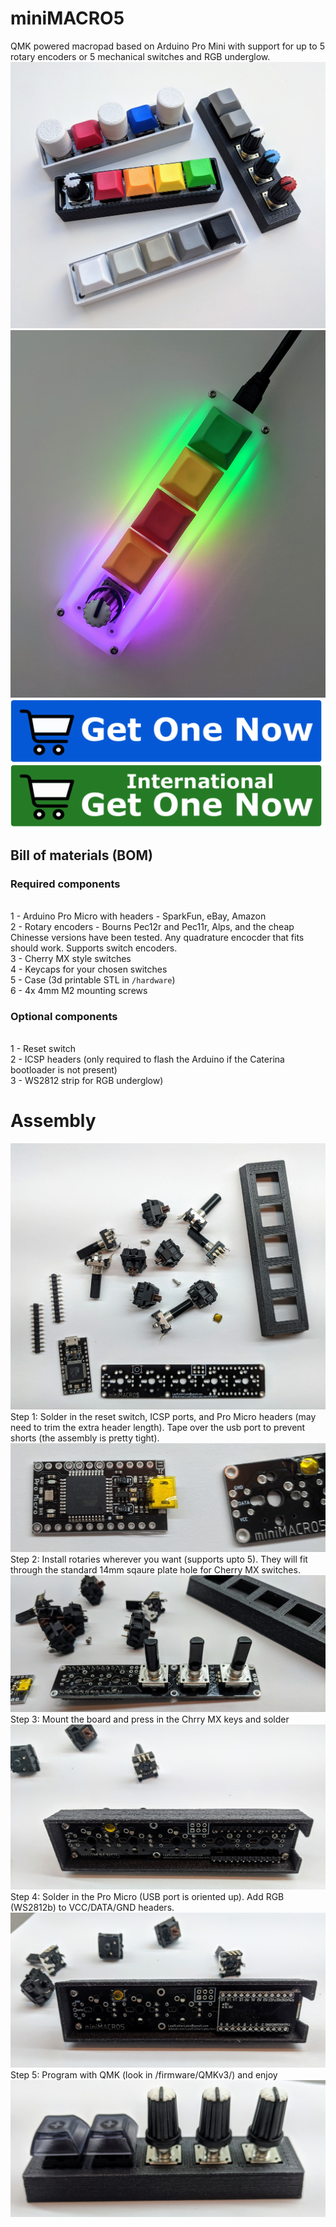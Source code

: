 # miniMACRO5
QMK powered macropad based on Arduino Pro Mini with support for up to 5 rotary encoders or 5 mechanical switches and RGB underglow.
![](photos/miscconfigs.jpg)
![](photos/underglow.jpg)
<br>
<a href="https://www.tindie.com/products/13487/" target="_blank"><img src="https://github.com/LeafCutterLabs/docs/blob/master/getonenow.png" width="500"></a>
<br>
<a href="https://www.etsy.com/listing/772600648/minimacro5-a-custom-programmable" target="_blank"><img src="https://github.com/LeafCutterLabs/docs/blob/master/intgetonenow.png" width="500"></a>

## Bill of materials (BOM)
### Required components
<br>1 - Arduino Pro Micro with headers - SparkFun, eBay, Amazon
<br>2 - Rotary encoders - Bourns Pec12r and Pec11r, Alps, and the cheap Chinesse versions have been tested. Any quadrature encocder that fits should work. Supports switch encoders.
<br>3 - Cherry MX style switches
<br>4 - Keycaps for your chosen switches
<br>5 - Case (3d printable STL in `/hardware`)
<br>6 - 4x 4mm M2 mounting screws

### Optional components
<br />1 - Reset switch
<br />2 - ICSP headers (only required to flash the Arduino if the Caterina bootloader is not present)
<br />3 - WS2812 strip for RGB underglow)

# Assembly
![](photos/parts.jpg)
Step 1: Solder in the reset switch, ICSP ports, and Pro Micro headers (may need to trim the extra header length). Tape over the usb port to prevent shorts (the assembly is pretty tight).
![](photos/tape.jpg)
Step 2: Install rotaries wherever you want (supports upto 5). They will fit through the standard 14mm sqaure plate hole for Cherry MX switches.
![](photos/rotaries.jpg)
Step 3: Mount the board and press in the Chrry MX keys and solder
![](photos/casemount.jpg)
Step 4: Solder in the Pro Micro (USB port is oriented up). Add RGB (WS2812b) to VCC/DATA/GND headers.
![](photos/promicro.jpg)
Step 5: Program with QMK (look in /firmware/QMKv3/) and enjoy
![](photos/finish2.jpg)
